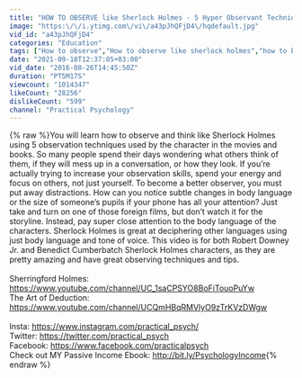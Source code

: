 ```yaml
---
title: "HOW TO OBSERVE like Sherlock Holmes - 5 Hyper Observant Techniques"
image: "https:\/\/i.ytimg.com\/vi\/a43pJhQFjD4\/hqdefault.jpg"
vid_id: "a43pJhQFjD4"
categories: "Education"
tags: ["How to observe","How to observe like sherlock holmes","how to be observant like sherlock holmes"]
date: "2021-09-18T12:37:05+03:00"
vid_date: "2016-08-26T14:45:50Z"
duration: "PT5M17S"
viewcount: "1014347"
likeCount: "28256"
dislikeCount: "599"
channel: "Practical Psychology"
---
```

{% raw %}You will learn how to observe and think like Sherlock Holmes using 5 observation techniques used by the character in the movies and books. So many people spend their days wondering what others think of them, if they will mess up in a conversation, or how they look. If you’re actually trying to increase your observation skills, spend your energy and focus on others, not just yourself. To become a better observer, you must put away distractions. How can you notice subtle changes in body language or the size of someone’s pupils if your phone has all your attention? Just take and turn on one of those foreign films, but don’t watch it for the storyline. Instead, pay super close attention to the body language of the characters. Sherlock Holmes is great at deciphering other languages using just body language and tone of voice. This video is for both Robert Downey Jr. and Benedict Cumberbatch Sherlock Holmes characters, as they are pretty amazing and have great observing techniques and tips. <br /><br />Sherringford Holmes: <a rel="nofollow" target="blank" href="https://www.youtube.com/channel/UC_1saCPSYO8BoFiTouoPuYw">https://www.youtube.com/channel/UC_1saCPSYO8BoFiTouoPuYw</a><br />The Art of Deduction: <a rel="nofollow" target="blank" href="https://www.youtube.com/channel/UCQmHBqRMVlyO9zTrKVzDWgw">https://www.youtube.com/channel/UCQmHBqRMVlyO9zTrKVzDWgw</a><br /><br />Insta: <a rel="nofollow" target="blank" href="https://www.instagram.com/practical_psych/">https://www.instagram.com/practical_psych/</a><br />Twitter: <a rel="nofollow" target="blank" href="https://twitter.com/practical_psych">https://twitter.com/practical_psych</a><br />Facebook: <a rel="nofollow" target="blank" href="https://www.facebook.com/practicalpsych">https://www.facebook.com/practicalpsych</a><br />Check out MY Passive Income Ebook: <a rel="nofollow" target="blank" href="http://bit.ly/PsychologyIncome">http://bit.ly/PsychologyIncome</a>{% endraw %}

